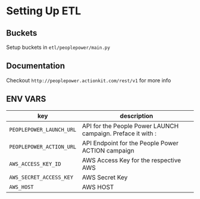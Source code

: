# Setting Up ETL

## Buckets 

Setup buckets in `etl/peoplepower/main.py`

## Documentation

Checkout `http://peoplepower.actionkit.com/rest/v1` for more info

## ENV VARS 


| key | description |
|--- |--- |
| `PEOPLEPOWER_LAUNCH_URL` | API for the People Power LAUNCH campaign. Preface it with <username>:<password> |
| `PEOPLEPOWER_ACTION_URL` | API Endpoint for the People Power ACTION campaign |
| `AWS_ACCESS_KEY_ID` | AWS Access Key for the respective AWS |
| `AWS_SECRET_ACCESS_KEY` | AWS Secret Key |
| `AWS_HOST` | AWS HOST |
